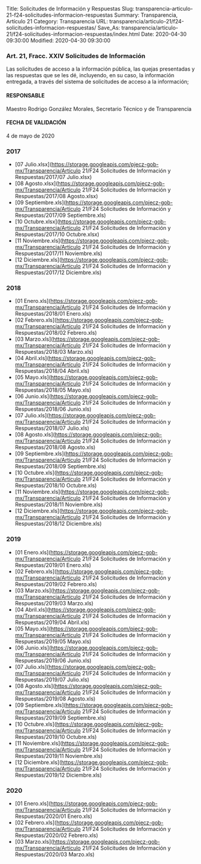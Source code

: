Title: Solicitudes de Información y Respuestas
Slug: transparencia-articulo-21-f24-solicitudes-informacion-respuestas
Summary: Transparencia, Artículo 21
Category: Transparencia
URL: transparencia/articulo-21/f24-solicitudes-informacion-respuestas/
Save_As: transparencia/articulo-21/f24-solicitudes-informacion-respuestas/index.html
Date: 2020-04-30 09:30:00
Modified: 2020-04-30 09:30:00


### Art. 21, Fracc. XXIV Solicitudes de Información

Las solicitudes de acceso a la información pública, las quejas presentadas y las respuestas que se les dé, incluyendo, en su caso, la información entregada, a través del sistema de solicitudes de acceso a la información;

#### RESPONSABLE

Maestro Rodrigo González Morales, Secretario Técnico y de Transparencia

#### FECHA DE VALIDACIÓN

4 de mayo de 2020


### 2017


* [07 Julio.xlsx](https://storage.googleapis.com/pjecz-gob-mx/Transparencia/Artículo 21/F24 Solicitudes de Información y Respuestas/2017/07 Julio.xlsx)
* [08 Agosto.xlsx](https://storage.googleapis.com/pjecz-gob-mx/Transparencia/Artículo 21/F24 Solicitudes de Información y Respuestas/2017/08 Agosto.xlsx)
* [09 Septiembre.xls](https://storage.googleapis.com/pjecz-gob-mx/Transparencia/Artículo 21/F24 Solicitudes de Información y Respuestas/2017/09 Septiembre.xls)
* [10 Octubre.xlsx](https://storage.googleapis.com/pjecz-gob-mx/Transparencia/Artículo 21/F24 Solicitudes de Información y Respuestas/2017/10 Octubre.xlsx)
* [11 Noviembre.xls](https://storage.googleapis.com/pjecz-gob-mx/Transparencia/Artículo 21/F24 Solicitudes de Información y Respuestas/2017/11 Noviembre.xls)
* [12 Diciembre.xls](https://storage.googleapis.com/pjecz-gob-mx/Transparencia/Artículo 21/F24 Solicitudes de Información y Respuestas/2017/12 Diciembre.xls)


### 2018


* [01 Enero.xls](https://storage.googleapis.com/pjecz-gob-mx/Transparencia/Artículo 21/F24 Solicitudes de Información y Respuestas/2018/01 Enero.xls)
* [02 Febrero.xls](https://storage.googleapis.com/pjecz-gob-mx/Transparencia/Artículo 21/F24 Solicitudes de Información y Respuestas/2018/02 Febrero.xls)
* [03 Marzo.xls](https://storage.googleapis.com/pjecz-gob-mx/Transparencia/Artículo 21/F24 Solicitudes de Información y Respuestas/2018/03 Marzo.xls)
* [04 Abril.xls](https://storage.googleapis.com/pjecz-gob-mx/Transparencia/Artículo 21/F24 Solicitudes de Información y Respuestas/2018/04 Abril.xls)
* [05 Mayo.xls](https://storage.googleapis.com/pjecz-gob-mx/Transparencia/Artículo 21/F24 Solicitudes de Información y Respuestas/2018/05 Mayo.xls)
* [06 Junio.xls](https://storage.googleapis.com/pjecz-gob-mx/Transparencia/Artículo 21/F24 Solicitudes de Información y Respuestas/2018/06 Junio.xls)
* [07 Julio.xls](https://storage.googleapis.com/pjecz-gob-mx/Transparencia/Artículo 21/F24 Solicitudes de Información y Respuestas/2018/07 Julio.xls)
* [08 Agosto.xls](https://storage.googleapis.com/pjecz-gob-mx/Transparencia/Artículo 21/F24 Solicitudes de Información y Respuestas/2018/08 Agosto.xls)
* [09 Septiembre.xls](https://storage.googleapis.com/pjecz-gob-mx/Transparencia/Artículo 21/F24 Solicitudes de Información y Respuestas/2018/09 Septiembre.xls)
* [10 Octubre.xls](https://storage.googleapis.com/pjecz-gob-mx/Transparencia/Artículo 21/F24 Solicitudes de Información y Respuestas/2018/10 Octubre.xls)
* [11 Noviembre.xls](https://storage.googleapis.com/pjecz-gob-mx/Transparencia/Artículo 21/F24 Solicitudes de Información y Respuestas/2018/11 Noviembre.xls)
* [12 Diciembre.xls](https://storage.googleapis.com/pjecz-gob-mx/Transparencia/Artículo 21/F24 Solicitudes de Información y Respuestas/2018/12 Diciembre.xls)


### 2019


* [01 Enero.xls](https://storage.googleapis.com/pjecz-gob-mx/Transparencia/Artículo 21/F24 Solicitudes de Información y Respuestas/2019/01 Enero.xls)
* [02 Febrero.xls](https://storage.googleapis.com/pjecz-gob-mx/Transparencia/Artículo 21/F24 Solicitudes de Información y Respuestas/2019/02 Febrero.xls)
* [03 Marzo.xls](https://storage.googleapis.com/pjecz-gob-mx/Transparencia/Artículo 21/F24 Solicitudes de Información y Respuestas/2019/03 Marzo.xls)
* [04 Abril.xls](https://storage.googleapis.com/pjecz-gob-mx/Transparencia/Artículo 21/F24 Solicitudes de Información y Respuestas/2019/04 Abril.xls)
* [05 Mayo.xls](https://storage.googleapis.com/pjecz-gob-mx/Transparencia/Artículo 21/F24 Solicitudes de Información y Respuestas/2019/05 Mayo.xls)
* [06 Junio.xls](https://storage.googleapis.com/pjecz-gob-mx/Transparencia/Artículo 21/F24 Solicitudes de Información y Respuestas/2019/06 Junio.xls)
* [07 Julio.xls](https://storage.googleapis.com/pjecz-gob-mx/Transparencia/Artículo 21/F24 Solicitudes de Información y Respuestas/2019/07 Julio.xls)
* [08 Agosto.xls](https://storage.googleapis.com/pjecz-gob-mx/Transparencia/Artículo 21/F24 Solicitudes de Información y Respuestas/2019/08 Agosto.xls)
* [09 Septiembre.xls](https://storage.googleapis.com/pjecz-gob-mx/Transparencia/Artículo 21/F24 Solicitudes de Información y Respuestas/2019/09 Septiembre.xls)
* [10 Octubre.xls](https://storage.googleapis.com/pjecz-gob-mx/Transparencia/Artículo 21/F24 Solicitudes de Información y Respuestas/2019/10 Octubre.xls)
* [11 Noviembre.xls](https://storage.googleapis.com/pjecz-gob-mx/Transparencia/Artículo 21/F24 Solicitudes de Información y Respuestas/2019/11 Noviembre.xls)
* [12 Diciembre.xls](https://storage.googleapis.com/pjecz-gob-mx/Transparencia/Artículo 21/F24 Solicitudes de Información y Respuestas/2019/12 Diciembre.xls)


### 2020


* [01 Enero.xls](https://storage.googleapis.com/pjecz-gob-mx/Transparencia/Artículo 21/F24 Solicitudes de Información y Respuestas/2020/01 Enero.xls)
* [02 Febrero.xls](https://storage.googleapis.com/pjecz-gob-mx/Transparencia/Artículo 21/F24 Solicitudes de Información y Respuestas/2020/02 Febrero.xls)
* [03 Marzo.xls](https://storage.googleapis.com/pjecz-gob-mx/Transparencia/Artículo 21/F24 Solicitudes de Información y Respuestas/2020/03 Marzo.xls)


